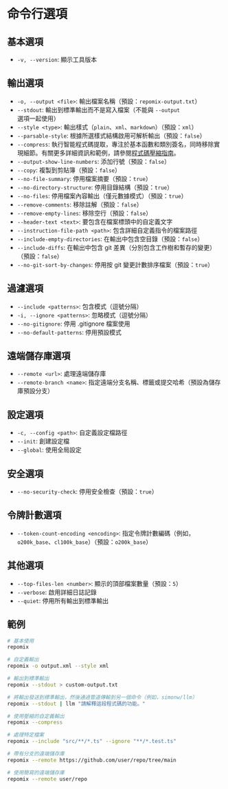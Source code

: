 # 命令行選項

## 基本選項
- `-v, --version`: 顯示工具版本

## 輸出選項
- `-o, --output <file>`: 輸出檔案名稱（預設：`repomix-output.txt`）
- `--stdout`: 輸出到標準輸出而不是寫入檔案（不能與 `--output` 選項一起使用）
- `--style <type>`: 輸出樣式（`plain`、`xml`、`markdown`）（預設：`xml`）
- `--parsable-style`: 根據所選樣式結構啟用可解析輸出（預設：`false`）
- `--compress`: 執行智能程式碼提取，專注於基本函數和類別簽名，同時移除實現細節。有關更多詳細資訊和範例，請參閱[程式碼壓縮指南](code-compress)。
- `--output-show-line-numbers`: 添加行號（預設：`false`）
- `--copy`: 複製到剪貼簿（預設：`false`）
- `--no-file-summary`: 停用檔案摘要（預設：`true`）
- `--no-directory-structure`: 停用目錄結構（預設：`true`）
- `--no-files`: 停用檔案內容輸出（僅元數據模式）（預設：`true`）
- `--remove-comments`: 移除註解（預設：`false`）
- `--remove-empty-lines`: 移除空行（預設：`false`）
- `--header-text <text>`: 要包含在檔案標頭中的自定義文字
- `--instruction-file-path <path>`: 包含詳細自定義指令的檔案路徑
- `--include-empty-directories`: 在輸出中包含空目錄（預設：`false`）
- `--include-diffs`: 在輸出中包含 git 差異（分別包含工作樹和暫存的變更）（預設：`false`）
- `--no-git-sort-by-changes`: 停用按 git 變更計數排序檔案（預設：`true`）

## 過濾選項
- `--include <patterns>`: 包含模式（逗號分隔）
- `-i, --ignore <patterns>`: 忽略模式（逗號分隔）
- `--no-gitignore`: 停用 .gitignore 檔案使用
- `--no-default-patterns`: 停用預設模式

## 遠端儲存庫選項
- `--remote <url>`: 處理遠端儲存庫
- `--remote-branch <name>`: 指定遠端分支名稱、標籤或提交哈希（預設為儲存庫預設分支）

## 設定選項
- `-c, --config <path>`: 自定義設定檔路徑
- `--init`: 創建設定檔
- `--global`: 使用全局設定

## 安全選項
- `--no-security-check`: 停用安全檢查（預設：`true`）

## 令牌計數選項
- `--token-count-encoding <encoding>`: 指定令牌計數編碼（例如，`o200k_base`、`cl100k_base`）（預設：`o200k_base`）

## 其他選項
- `--top-files-len <number>`: 顯示的頂部檔案數量（預設：`5`）
- `--verbose`: 啟用詳細日誌記錄
- `--quiet`: 停用所有輸出到標準輸出

## 範例

```bash
# 基本使用
repomix

# 自定義輸出
repomix -o output.xml --style xml

# 輸出到標準輸出
repomix --stdout > custom-output.txt

# 將輸出發送到標準輸出，然後通過管道傳輸到另一個命令（例如，simonw/llm）
repomix --stdout | llm "請解釋這段程式碼的功能。"

# 使用壓縮的自定義輸出
repomix --compress

# 處理特定檔案
repomix --include "src/**/*.ts" --ignore "**/*.test.ts"

# 帶有分支的遠端儲存庫
repomix --remote https://github.com/user/repo/tree/main

# 使用簡寫的遠端儲存庫
repomix --remote user/repo
```
